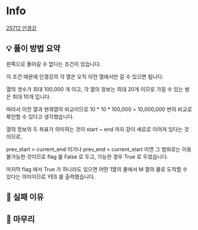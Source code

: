 # Info
[25712 인경강](https://www.acmicpc.net/problem/25712)

## 💡 풀이 방법 요약

왼쪽으로 돌아갈 수 없다는 조건이 있습니다.

이 조건 때문에 인경강의 각 열은 오직 이전 열에서만 갈 수 있으면 됩니다.

열의 갯수가 최대 100,000 개 이고, 각 열의 정보는 최대 20개 이므로 가질 수 있는 쌍은 최대 10개 입니다.

따라서 이전 열과 현재열의 비교이므로 10 * 10 * 100,000 = 10,000,000 번의 비교로 확인할 수 있다고 생각했습니다.

열의 정보의 두 좌표가 의미하는 것이 start ~ end 까지 강이 세로로 이어져 있다는 것이므로,

prev_start > current_end 이거나 prev_end < current_start 이면 그 범위로는 이동 불가능한 것이므로 flag 를 False 로 두고, 가능한 경우 True 로 두었습니다.

마지막 flag 에서 True 가 하나라도 있으면 어떤 1열의 물에서 M 열의 물로 도착할 수 있다는 의미이므로 YES 를 출력했습니다.

## 👀 실패 이유

## 🙂 마무리

